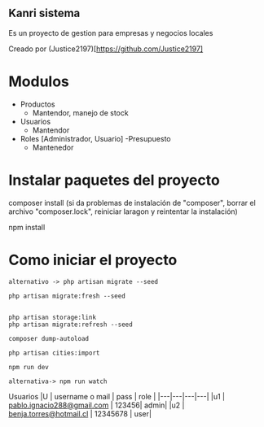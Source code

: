 ## Kanri sistema

Es un proyecto de gestion para empresas y negocios locales

Creado por (Justice2197)[https://github.com/Justice2197]

# Modulos
- Productos
  - Mantendor, manejo de stock
- Usuarios
  - Mantendor
- Roles [Administrador, Usuario]
-Presupuesto
  - Mantenedor



# Instalar paquetes del proyecto

composer install
(si da problemas de instalación de "composer", borrar el archivo "composer.lock", reiniciar laragon y reintentar la instalación)

npm install


# Como iniciar el proyecto
```
alternativo -> php artisan migrate --seed

php artisan migrate:fresh --seed


php artisan storage:link
php artisan migrate:refresh --seed

composer dump-autoload

php artisan cities:import

npm run dev

alternativa-> npm run watch
```

Usuarios
|U  | username o mail | pass | role |
|---|---|---|---|
|u1 | pablo.ignacio288@gmail.com | 123456| admin|
|u2 | benja.torres@hotmail.cl  | 12345678   | user|